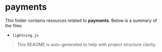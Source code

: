 # payments

This folder contains resources related to **payments**. Below is a summary of the files:

- `lightning.js`

> This README is auto-generated to help with project structure clarity.
